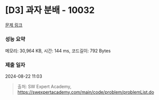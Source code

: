 # [D3] 과자 분배 - 10032 

[문제 링크](https://swexpertacademy.com/main/code/problem/problemDetail.do?contestProbId=AXJZ6_6KCLcDFAU3) 

### 성능 요약

메모리: 30,964 KB, 시간: 144 ms, 코드길이: 792 Bytes

### 제출 일자

2024-08-22 11:03



> 출처: SW Expert Academy, https://swexpertacademy.com/main/code/problem/problemList.do